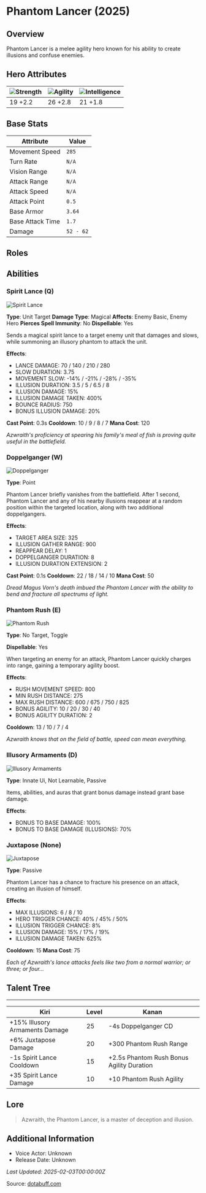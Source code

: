 # Phantom Lancer (2025)

## Overview
Phantom Lancer is a melee agility hero known for his ability to create illusions and confuse enemies.

## Hero Attributes
| ![Strength](https://www.dotabuff.com/assets/hero_str-c4c83daf6344eee5758e6634a6535394cdcf03a9a8292076260cbe42b76d1b4c.png) | ![Agility](https://www.dotabuff.com/assets/hero_agi-f7c48b4a53d1a3f879d97d7afce7326b01d4a1a053fec8ea922ac6bbbe7947d7.png) | ![Intelligence](https://www.dotabuff.com/assets/hero_int-b590a71ef3df24fd995abacac069e7dbf3ee126cc67d6969bb3bea8034124232.png) |
|------------------------|------------------------|----------------------------|
| 19 +2.2             | 26 +2.8              | 21 +1.8            |

## Base Stats
| Attribute | Value |
|-----------|-------|
| Movement Speed | `285` |
| Turn Rate | `N/A` |
| Vision Range | `N/A` |
| Attack Range | `N/A` |
| Attack Speed | `N/A` |
| Attack Point | `0.5` |
| Base Armor | `3.64` |
| Base Attack Time | `1.7` |
| Damage | `52 - 62` |

## Roles


## Abilities
### Spirit Lance (Q)
![Spirit Lance](https://www.dotabuff.com/assets/skills/phantom-lancer-spirit-lance-5065-a262aacce4c342a0486fe439e9b5ed585fa0201d7b27d82bb81a137c7ea34917.jpg)

**Type**: Unit Target
**Damage Type**: Magical
**Affects**: Enemy Basic, Enemy Hero
**Pierces Spell Immunity**: No
**Dispellable**: Yes

Sends a magical spirit lance to a target enemy unit that damages and slows, while summoning an illusory phantom to attack the unit.

**Effects**:
- LANCE DAMAGE: 70 / 140 / 210 / 280
- SLOW DURATION: 3.75
- MOVEMENT SLOW: -14% / -21% / -28% / -35%
- ILLUSION DURATION: 3.5 / 5 / 6.5 / 8
- ILLUSION DAMAGE: 15%
- ILLUSION DAMAGE TAKEN: 400%
- BOUNCE RADIUS: 750
- BONUS ILLUSION DAMAGE: 20%

**Cast Point**: 0.3s
**Cooldown**: 10 / 9 / 8 / 7
**Mana Cost**: 120

*Azwraith's proficiency at spearing his family's meal of fish is proving quite useful in the battlefield.*

### Doppelganger (W)
![Doppelganger](https://www.dotabuff.com/assets/skills/phantom-lancer-doppelganger-5066-81fa4cd043be49f97037e45095bcbe2016a855e4d0a3a4b0cb7014055d2a8c41.jpg)

**Type**: Point





Phantom Lancer briefly vanishes from the battlefield. After 1 second, Phantom Lancer and any of his nearby illusions reappear at a random position within the targeted location, along with two additional doppelgangers.

**Effects**:
- TARGET AREA SIZE: 325
- ILLUSION GATHER RANGE: 900
- REAPPEAR DELAY: 1
- DOPPELGANGER DURATION: 8
- ILLUSION DURATION EXTENSION: 2

**Cast Point**: 0.1s
**Cooldown**: 22 / 18 / 14 / 10
**Mana Cost**: 50

*Dread Magus Vorn's death imbued the Phantom Lancer with the ability to bend and fracture all spectrums of light.*

### Phantom Rush (E)
![Phantom Rush](https://www.dotabuff.com/assets/skills/phantom-lancer-phantom-rush-1221-5edc4e3ab1cf26965638b69d54c2c4c49204df8e8e188303c6906f850f8d27da.jpg)

**Type**: No Target, Toggle



**Dispellable**: Yes

When targeting an enemy for an attack, Phantom Lancer quickly charges into range, gaining a temporary agility boost.

**Effects**:
- RUSH MOVEMENT SPEED: 800
- MIN RUSH DISTANCE: 275
- MAX RUSH DISTANCE: 600 / 675 / 750 / 825
- BONUS AGILITY: 10 / 20 / 30 / 40
- BONUS AGILITY DURATION: 2


**Cooldown**: 13 / 10 / 7 / 4


*Azwraith knows that on the field of battle, speed can mean everything.*

### Illusory Armaments (D)
![Illusory Armaments](https://www.dotabuff.com/assets/skills/default-5a612c460046882c6741f2fd3db0f48ae721d557d613f3dc4db7262a1bd5864a.jpg)

**Type**: Innate Ui, Not Learnable, Passive





Items, abilities, and auras that grant bonus damage instead grant base damage.

**Effects**:
- BONUS TO BASE DAMAGE: 100%
- BONUS TO BASE DAMAGE (ILLUSIONS): 70%







### Juxtapose (None)
![Juxtapose](https://www.dotabuff.com/assets/skills/phantom-lancer-juxtapose-5067-ec23fad62c80022eb61bd9f09a936459293a88a9bce308b9cf08de9c5d8633a4.jpg)

**Type**: Passive





Phantom Lancer has a chance to fracture his presence on an attack, creating an illusion of himself.

**Effects**:
- MAX ILLUSIONS: 6 / 8 / 10
- HERO TRIGGER CHANCE: 40% / 45% / 50%
- ILLUSION TRIGGER CHANCE: 8%
- ILLUSION DAMAGE: 15% / 17% / 19%
- ILLUSION DAMAGE TAKEN: 625%


**Cooldown**: 15
**Mana Cost**: 75

*Each of Azwraith's lance attacks feels like two from a normal warrior; or three; or four...*


## Talent Tree
------------
Kiri | Level | Kanan
------|--------|-------
+15% Illusory Armaments Damage | 25 | -4s Doppelganger CD
+6% Juxtapose Damage | 20 | +300 Phantom Rush Range
-1s Spirit Lance Cooldown | 15 | +2.5s Phantom Rush Bonus Agility Duration
+35 Spirit Lance Damage | 10 | +10 Phantom Rush Agility

## Lore
> Azwraith, the Phantom Lancer, is a master of deception and illusion.

## Additional Information
- Voice Actor: Unknown
- Release Date: Unknown

_Last Updated: 2025-02-03T00:00:00Z_

Source: [dotabuff.com](https://www.dotabuff.com/heroes/phantom-lancer/abilities)
